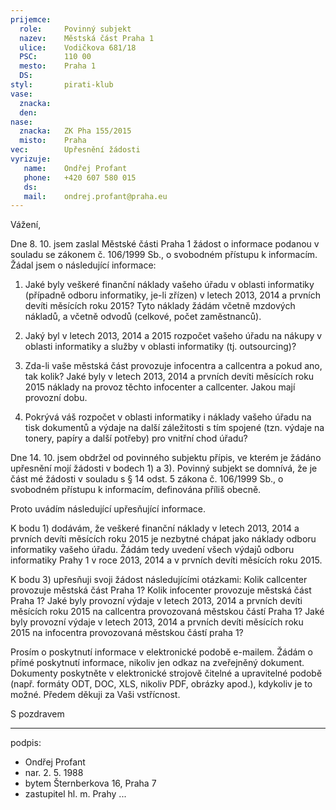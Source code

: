 ```yaml
---
prijemce: 
  role:     Povinný subjekt
  nazev:    Městská část Praha 1
  ulice:    Vodičkova 681/18
  PSC:      110 00
  mesto:    Praha 1
  DS:       
styl:       pirati-klub
vase:
  znacka:   
  den:
nase:
  znacka:   ZK Pha 155/2015
  misto:    Praha
vec:        Upřesnění žádosti
vyrizuje:   
   name:    Ondřej Profant
   phone:   +420 607 580 015
   ds:      
   mail:    ondrej.profant@praha.eu
---
```


Vážení,

Dne 8. 10. jsem zaslal Městské části Praha 1 žádost o informace podanou v souladu se zákonem č. 106/1999 Sb., o svobodném přístupu k informacím. Žádal jsem o následující informace:

1. Jaké byly veškeré finanční náklady vašeho úřadu v oblasti informatiky (případně odboru informatiky, je-li zřízen) v letech 2013, 2014 a prvních devíti měsících roku 2015? Tyto náklady žádám včetně mzdových nákladů, a včetně odvodů (celkové, počet zaměstnanců). 

2. Jaký byl v letech 2013, 2014 a 2015 rozpočet vašeho úřadu na nákupy v oblasti informatiky a služby v oblasti informatiky (tj. outsourcing)?

3. Zda-li vaše městská část provozuje infocentra a callcentra a pokud ano, tak kolik? Jaké byly v letech 2013, 2014 a prvních devíti měsících roku 2015 náklady na provoz těchto infocenter a callcenter. Jakou mají provozní dobu.

4.  Pokrývá váš rozpočet v oblasti informatiky i náklady vašeho úřadu na tisk dokumentů a výdaje na další záležitosti s tím spojené (tzn. výdaje na tonery, papíry a další potřeby) pro vnitřní chod úřadu?

Dne 14. 10. jsem obdržel od povinného subjektu přípis, ve kterém je žádáno upřesnění mojí žádosti v bodech 1) a 3). Povinný subjekt se domnívá, že je část mé žádosti v souladu s § 14 odst. 5 zákona č. 106/1999 Sb., o svobodném přístupu k informacím, definována příliš obecně.

Proto uvádím následující upřesňující informace.

K bodu 1) dodávám, že veškeré finanční náklady v letech 2013, 2014 a prvních devíti měsících roku 2015 je nezbytné chápat jako náklady odboru informatiky vašeho úřadu. Žádám tedy uvedení všech výdajů odboru informatiky Prahy 1 v roce 2013, 2014 a v prvních devíti měsících roku 2015. 

K bodu 3) upřesňuji svoji žádost následujícími otázkami: Kolik callcenter provozuje městská část Praha 1? Kolik infocenter provozuje městská část Praha 1? Jaké byly provozní výdaje v letech 2013, 2014 a prvních devíti měsících roku 2015 na callcentra provozovaná městskou částí Praha 1? Jaké byly provozní výdaje v letech 2013, 2014 a prvních devíti měsících roku 2015 na infocentra provozovaná městskou částí praha 1? 

Prosím o poskytnutí informace v elektronické podobě e-mailem. Žádám o přímé poskytnutí informace, nikoliv jen odkaz na zveřejněný dokument. Dokumenty poskytněte v elektronické strojově čitelné a upravitelné podobě (např. formáty ODT, DOC, XLS, nikoliv PDF, obrázky apod.), kdykoliv je to možné. Předem děkuji za Vaši vstřícnost. 

S pozdravem

---
podpis: 
  - Ondřej Profant
  - nar. 2. 5. 1988
  - bytem Šternberkova 16, Praha 7
  - zastupitel hl. m. Prahy
...
